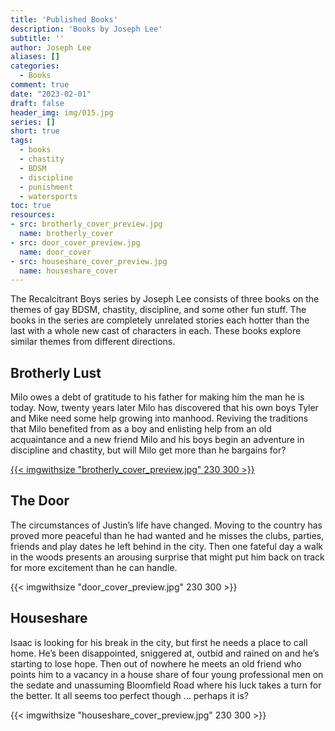 ```yaml
---
title: 'Published Books'
description: 'Books by Joseph Lee'
subtitle: ''
author: Joseph Lee
aliases: []
categories:
  - Books
comment: true
date: "2023-02-01"
draft: false
header_img: img/015.jpg
series: []
short: true
tags:
  - books
  - chastity
  - BDSM
  - discipline
  - punishment
  - watersports
toc: true
resources:
- src: brotherly_cover_preview.jpg
  name: brotherly_cover
- src: door_cover_preview.jpg
  name: door_cover
- src: houseshare_cover_preview.jpg
  name: houseshare_cover
---
```


The Recalcitrant Boys series by Joseph Lee consists of three books on the themes of gay BDSM, chastity, discipline, and some other fun stuff. The books in the series are completely unrelated stories each hotter than the last with a whole new cast of characters in each. These books explore similar themes from different directions.

<!--more-->

## Brotherly Lust

Milo owes a debt of gratitude to his father for making him the man he is today. Now, twenty years later Milo has discovered that his own boys Tyler and Mike need some help growing into manhood. Reviving the traditions that Milo benefited from as a boy and enlisting help from an old acquaintance and a new friend Milo and his boys begin an adventure in discipline and chastity, but will Milo get more than he bargains for?

[{{< imgwithsize "brotherly_cover_preview.jpg" 230 300 >}}](https://read.amazon.com/kp/embed?asin=B0BWFGTMX4&preview=newtab&linkCode=kpe&ref_=cm_sw_r_kb_dp_D48H7WZ930KZHP49J9GH&tag=josephlee090-20)

## The Door

The circumstances of Justin’s life have changed. Moving to the country has proved more peaceful than he had wanted and he misses the clubs, parties, friends and play dates he left behind in the city. Then one fateful day a walk in the woods presents an arousing surprise that might put him back on track for more excitement than he can handle.

{{< imgwithsize "door_cover_preview.jpg" 230 300 >}}

## Houseshare


Isaac is looking for his break in the city, but first he needs a place to call home. He’s been disappointed, sniggered at, outbid and rained on and he’s starting to lose hope. Then out of nowhere he meets an old friend who points him to a vacancy in a house share of four young professional men on the sedate and unassuming Bloomfield Road where his luck takes a turn for the better. It all seems too perfect though ... perhaps it is?

{{< imgwithsize "houseshare_cover_preview.jpg" 230 300 >}}
